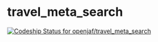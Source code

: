 travel_meta_search
==================




[ ![Codeship Status for openjaf/travel_meta_search](https://codeship.io/projects/5b16e4f0-1410-0132-79fa-4e16c528ac31/status)](https://codeship.io/projects/33415)



